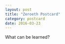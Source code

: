 ```yaml
---
layout: post
title: "Zeroeth Postcard"
category: postcard
date: 2016-03-23
---
```


What can be learned?
